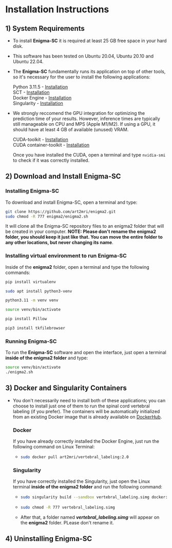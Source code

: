 # Installation Instructions

## 1) System Requirements  

- To install **Enigma-SC** it is required at least 25 GB free space in your hard disk.  

- This software has been tested on Ubuntu 20.04, Ubuntu 20.10 and Ubuntu 22.04.

- The **Enigma-SC** fundamentally runs its application on top of other tools, so it's necessary for the user to install the following applications:
  
  Python 3.11.5 - [Installation](https://www.python.org/downloads/)  
  SCT - [Installation](https://spinalcordtoolbox.com/index.html)  
  Docker Engine - [Installation](https://docs.docker.com/engine/install/ubuntu/)  
  Singularity - [Installation](https://github.com/apptainer/singularity/blob/master/INSTALL.md)  

- We strongly reccomend the GPU integration for optimizing the prediction time of your results. However, inference times are typically still manageable on CPU and MPS (Apple M1/M2). If using a GPU, it should have at least 4 GB of available (unused) VRAM.    
  
  CUDA-toolkit - [Installation](https://developer.nvidia.com/cuda-toolkit-archive)  
  CUDA container-toolkit - [Installation](https://docs.nvidia.com/datacenter/cloud-native/container-toolkit/latest/install-guide.html)

  Once you have installed the CUDA, open a terminal and type `nvidia-smi` to check if it was correctly installed.  
  
## 2) Download and Install Enigma-SC 

### Installing Enigma-SC

To download and install Enigma-SC, open a terminal and type:  
  
```bash
git clone https://github.com/art2mri/enigma2.git  
sudo chmod -R 777 enigma2/enigma2.sh
```   
 
 It will clone all the Enigma-SC repository files to an enigma2 folder that will be created in your computer. **NOTE: Please don't rename the enigma2 folder, you should keep it just like that. You can move the entire folder to any other locations, but never changing its name**.

 ### Installing virtual environment to run Enigma-SC 

 Inside of the **enigma2** folder, open a terminal and type the following commands:  

 ```bash
pip install virtualenv
```
 ```bash
sudo apt install python3-venv
```
 ```bash
python3.11 -m venv venv
```
 ```bash
source venv/bin/activate
```
 ```bash
pip install Pillow
```
 ```bash
pip3 install tkfilebrowser
```
### Running Enigma-SC  

To run the **Enigma-SC** software and open the interface, just open a terminal **inside of the enigma2 folder** and type:  

 ```bash
source venv/bin/activate  
./enigma2.sh
```
 
## 3) Docker and Singularity Containers  

- You don't necessarily need to install both of these applications; you can choose to install just one of them to run the spinal cord vertebral labeling (if you prefer). The containers will be automatically initialized from an existing Docker image that is already available on [DockerHub](https://hub.docker.com/repository/docker/art2mri/vertebral_labeling/general).

  ### Docker
  
  If you have already correctly installed the Docker Engine, just run the following command on Linux Terminal:
   - ```bash
     sudo docker pull art2mri/vertebral_labeling:2.0
     ```
     
  ### Singularity

  If you have correctly installed the Singularity, just open the Linux terminal **inside of the enigma2 folder** and run the following command:
  - ```bash
    sudo singularity build --sandbox vertebral_labeling.simg docker://art2mri/vertebral_labeling:2.0
    ```
  - ```bash
    sudo chmod -R 777 vertebral_labeling.simg
    ```  
  - After that, a folder named ***vertebral_labeling.simg*** will appear on the **enigma2** folder. PLease don't rename it.
 
## 4) Uninstalling Enigma-SC     
 






  
   
  

  

  
